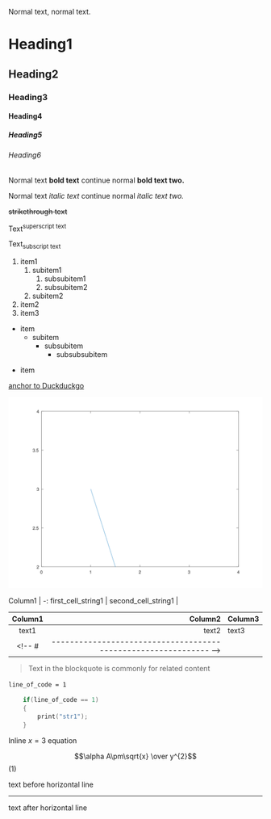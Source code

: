 <!-- 
    Basic syntax
-->

<!-- #T# Table of contents -->

<!-- #C# Normal text -->
<!-- #C# Headings -->
<!-- #C# Text formatting -->
<!-- #C# Bulleted lists -->
<!-- #C# Anchors, links -->
<!-- #C# Tables -->
<!-- #C# Blockquotes -->
<!-- #C# Source code -->
<!-- #C# Equations -->
<!-- #C# Decor -->
<!-- #C# Diagrams -->

<!-- #T# Beginning of content -->

<!-- # |------------------------------------------------------------- -->
<!-- #T# using the CLI, render a Markdown file as an HTML file with the pandoc command -->

<!-- # pandoc --katex input_file1.md -o output_file1.html -->

<!-- #T# using the CLI, render a Markdown file as a PDF file with the pandoc command -->

<!-- # pandoc --katex input_file1.md -o output_file1.pdf -->

<!-- #T# render a Markdown file as an HTML file (no CLI) using the Markdown Preview Enhanced extension, right click the .md preview file and click "Open in Browser", this can be printed as PDF in Chromium -->
<!-- # |------------------------------------------------------------- -->

<!-- #C# Normal text -->

<!-- # |------------------------------------------------------------- -->
<!-- #T# normal text is written without any special syxtax -->
Normal text, normal text.
<!-- # |------------------------------------------------------------- -->

<!-- #C# Headings -->

<!-- # |------------------------------------------------------------- -->
<!-- #T# headings start with the hash #, up to 6 consecutive hashes ###### -->
# Heading1
## Heading2
### Heading3
#### Heading4
##### Heading5
###### Heading6
<!-- # |------------------------------------------------------------- -->

<!-- #C# Text formatting -->

<!-- # |------------------------------------------------------------- -->
<!-- #T# bold text is written within double asterisks ** or double underscores __ -->
Normal text **bold text** continue normal __bold text two.__

<!-- #T# italic text is written within single asterisks * or single underscores _ -->
Normal text *italic text* continue normal _italic text two._

<!-- #T# strikethrough text is written within double tildes ~~ -->
~~strikethrough text~~

<!-- #T# superscript text is written inside HTML style tags called 'sup' -->
Text<sup>superscript text</sup>

<!-- #T# subscript text is written inside HTML style tags called 'sub' -->
Text<sub>subscript text</sub>
<!-- # |------------------------------------------------------------- -->

<!-- #C# Bulleted lists -->

<!-- # |------------------------------------------------------------- -->
<!-- #T# sublists are introduced with 4 spaces before the list symbol -->

<!-- #T# make ordered lists with any number and a dot, num1. -->
1. item1
    1. subitem1
        1. subsubitem1
        1. subsubitem2
    1. subitem2
1. item2
1. item3

<!-- #T# make unordered lists with asterisks *, plus + or minus -, the indentation is neccessary to distinguish sublevels -->
* item
    + subitem
        - subsubitem
            * subsubsubitem
+ item
<!-- # |------------------------------------------------------------- -->

<!-- #C# Anchors, links -->

<!-- # |------------------------------------------------------------- -->
<!-- #T# create anchors to links -->
<!-- # SYNTAX [anchor_text1](hyperlink1) -->
[anchor to Duckduckgo](https://duckduckgo.com/)

<!-- #T# embed images with an anchor but starting with an exclamation mark -->
<!-- # SYNTAX ![image_anchor_text1](image_location1) -->
![image1](../../Octave/S1_Basic/S1_08_B__Aux01.svg)
<!-- # |------------------------------------------------------------- -->

<!-- #C# Tables -->

<!-- # |------------------------------------------------------------- -->
<!-- #T# tables are defined with a vertical bar | per row, and below the headers at least one hyphen - per column. Colon signs : can be used to set the text alignment per column, '-:' is for right justification, ':-' is for left justification, ':-:' is for center justification -->

<!-- #T# table with minimal elements -->
Column1 |
 -:
first_cell_string1 |
second_cell_string1 |
<!-- #| '-:' makes the text alignment right justified -->

<!-- #T# prettier table -->
| Column1 | Column2 | Column3 |
| :-----: | ------: | :------ |
| text1   | text2   | text3   |
<!-- # |------------------------------------------------------------- -->

<!-- #C# Blockquotes -->

<!-- # |------------------------------------------------------------- -->
<!-- #T# create a blockquote by starting each line in the block with the greater than symbol -->
> Text in the blockquote is
> commonly for related content
<!-- # |------------------------------------------------------------- -->

<!-- #C# Source code -->

<!-- # |------------------------------------------------------------- -->
<!-- #T# one liner code goes within backticks -->
`line_of_code = 1`

<!-- #T# fence multi line code within a 3 backticks pair -->
```C
    if(line_of_code == 1)
    {
        print("str1");
    }
```
<!-- #T# available syntax highlighting options are, 'C' (as shown), 'json'  -->

<!-- #T# extra options are, 'mermaid' (creates flow diagrams from plain text), 'smiles' (creates a 2D molecular diagram of a given molecule) -->
<!-- # |------------------------------------------------------------- -->

<!-- #C# Equations -->

<!-- # |------------------------------------------------------------- -->
<!-- #T# equations can be written, using Latex syntax -->

<!-- #T# inline equations are enclosed in single dollar signs -->
Inline $x = 3$ equation

<!-- #T# an equation block is enclosed in double dollar signs, the equation numbering can be set in parentheses after the double dollar signs -->
$$\alpha A\pm\sqrt{x} \over y^{2}$$ (1)
<!-- # |------------------------------------------------------------- -->

<!-- #C# Decor -->

<!-- # |------------------------------------------------------------- -->
<!-- #T# draw an horizontal line with three hyphens preceded by a newline -->
text before horizontal line

---
text after horizontal line
<!-- # |------------------------------------------------------------- -->

<!-- #C# Diagrams -->

<!-- # |------------------------------------------------------------- -->


<!-- # |------------------------------------------------------------- -->